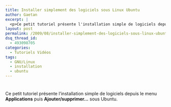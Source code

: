 ```yaml
---
title: Installer simplement des logiciels sous Linux Ubuntu
author: Gaetan
excerpt: |
  <p>Ce petit tutoriel présente l'installation simple de logiciels depuis le menu <strong>Applications</strong> puis <strong>Ajouter/supprimer...</strong> sous Ubuntu.</p> <object height="375" width="500"><param name="allowfullscreen" value="true" /><param name="allowscriptaccess" value="always" /><param name="movie" value="http://vimeo.com/moogaloop.swf?clip_id=6234365&amp;server=vimeo.com&amp;show_title=1&amp;show_byline=1&amp;show_portrait=0&amp;color=00ADEF&amp;fullscreen=1" /><p><a href="http://vimeo.com/6234365">Installer simplement des logiciels sous Linux Ubuntu</a> from <a href="http://vimeo.com/user2197201">gren</a> on <a href="http://vimeo.com">Vimeo</a>.</p>
layout: post
permalink: /2009/08/installer-simplement-des-logiciels-sous-linux-ubuntu/
dsq_thread_id:
  - 493098705
categories:
  - Tutoriels Vidéos
tags:
  - GNU/Linux
  - installation
  - ubuntu
---
```

# 

Ce petit tutoriel présente l’installation simple de logiciels depuis le menu **Applications** puis **Ajouter/supprimer…** sous Ubuntu.